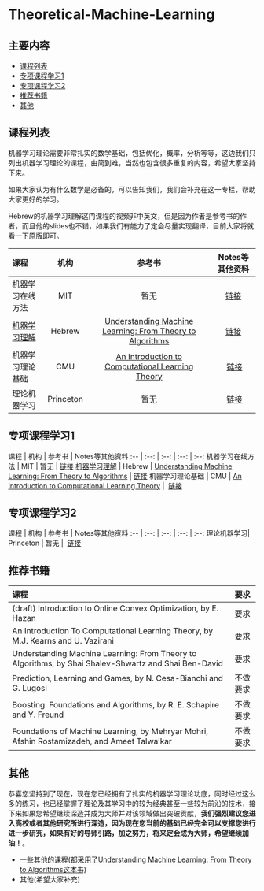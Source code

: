 # Theoretical-Machine-Learning

## 主要内容
   
- [课程列表](#curriculum)
- [专项课程学习1](#special_course_learning1)
- [专项课程学习2](#special_course_learning2)
- [推荐书籍](#recommended_books)
- [其他](#others)

## <h2 id="curriculum">课程列表</h2>

机器学习理论需要非常扎实的数学基础，包括优化，概率，分析等等，这边我们只列出机器学习理论的课程，由简到难，当然也包含很多重复的内容，希望大家坚持下来。

如果大家认为有什么数学是必备的，可以告知我们，我们会补充在这一专栏，帮助大家更好的学习。

Hebrew的机器学习理解这门课程的视频非中英文，但是因为作者是参考书的作者，而且他的slides也不错，如果我们有能力了定会尽量实现翻译，目前大家将就看一下原版即可。

课程 | 机构 | 参考书 | Notes等其他资料
:-- | :--: | :--: | :--:
机器学习在线方法 | MIT | 暂无 | [链接](http://www.mit.edu/~rakhlin/6.883/)
[机器学习理解](https://www.youtube.com/watch?v=ZKAhh4db_d0&feature=youtu.be) | Hebrew | [Understanding Machine Learning: From Theory to Algorithms](http://www.cs.huji.ac.il/~shais/UnderstandingMachineLearning/understanding-machine-learning-theory-algorithms.pdf) | [链接](http://www.cs.huji.ac.il/~shais/UnderstandingMachineLearning/index.html)
机器学习理论基础 | CMU | [An Introduction to Computational Learning Theory](https://mitpress.mit.edu/book-home.tcl?isbn=0262111934) |  [链接](http://www.cs.cmu.edu/~avrim/ML14/)
理论机器学习| Princeton | 暂无 |  [链接](http://www.cs.princeton.edu/courses/archive/spring16/cos511/)

## <h2 id="special_course_learning1">专项课程学习1</h2>

课程 | 机构 | 参考书 | Notes等其他资料 
:-- | :--: | :--: | :--: | :--:
机器学习在线方法 | MIT | 暂无 | [链接](http://www.mit.edu/~rakhlin/6.883/)
[机器学习理解](https://www.youtube.com/watch?v=ZKAhh4db_d0&feature=youtu.be) | Hebrew | [Understanding Machine Learning: From Theory to Algorithms](http://www.cs.huji.ac.il/~shais/UnderstandingMachineLearning/understanding-machine-learning-theory-algorithms.pdf) | [链接](http://www.cs.huji.ac.il/~shais/UnderstandingMachineLearning/index.html)
机器学习理论基础 | CMU | [An Introduction to Computational Learning Theory](https://mitpress.mit.edu/book-home.tcl?isbn=0262111934) |  [链接](http://www.cs.cmu.edu/~avrim/ML14/)


## <h2 id="special_course_learning2">专项课程学习2</h2>

课程 | 机构 | 参考书 | Notes等其他资料 
:-- | :--: | :--: | :--: | :--:
理论机器学习| Princeton | 暂无 |  [链接](http://www.cs.princeton.edu/courses/archive/spring16/cos511/)


## <h2 id="recommended_books">推荐书籍</h2>

课程 | 要求
:-- | :--:
(draft) Introduction to Online Convex Optimization, by E. Hazan  | 要求
An Introduction To Computational Learning Theory, by M.J. Kearns and U. Vazirani  | 要求
Understanding Machine Learning: From Theory to Algorithms, by Shai Shalev-Shwartz and Shai Ben-David | 要求
Prediction, Learning and Games, by N. Cesa-Bianchi and G. Lugosi | 不做要求
Boosting: Foundations and Algorithms, by R. E. Schapire and Y. Freund | 不做要求
Foundations of Machine Learning, by Mehryar Mohri, Afshin Rostamizadeh, and Ameet Talwalkar | 不做要求

## <h2 id="others">其他</h2>
  恭喜您坚持到了现在，现在您已经拥有了扎实的机器学习理论功底，同时经过这么多的练习，也已经掌握了理论及其学习中的较为经典甚至一些较为前沿的技术，接下来如果您希望继续深造并成为大师并对该领域做出突破贡献，**我们强烈建议您进入高校或者其他研究所进行深造，因为现在您当前的基础已经完全可以支撑您进行进一步研究，如果有好的导师引路，加之努力，将来定会成为大师，希望继续加油！**。 
  
- [一些其他的课程(都采用了Understanding Machine Learning: From Theory to Algorithms这本书)](http://www.cs.huji.ac.il/~shais/UnderstandingMachineLearning/courses.html)
- 其他(希望大家补充)


